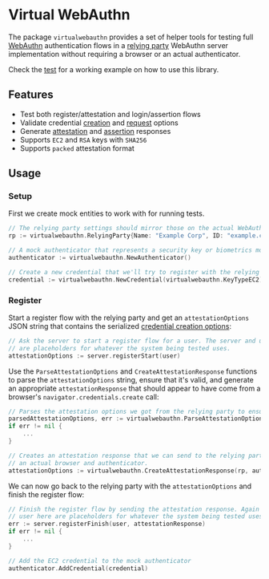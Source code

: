
# Virtual WebAuthn

The package `virtualwebauthn` provides a set of helper tools for testing full [WebAuthn](https://en.wikipedia.org/wiki/WebAuthn) authentication flows in a [relying party](https://www.w3.org/TR/webauthn-2/#webauthn-relying-party) WebAuthn server implementation without requiring a browser or an actual authenticator.

Check the [test](test/webauthn_test.go) for a working example on how to use this library.

## Features

- Test both register/attestation and login/assertion flows
- Validate credential [creation](https://www.w3.org/TR/webauthn-2/#sctn-credentialcreationoptions-extension) and [request](https://www.w3.org/TR/webauthn-2/#sctn-credentialrequestoptions-extension) options
- Generate [attestation](https://www.w3.org/TR/webauthn-2/#authenticatorattestationresponse) and [assertion](https://www.w3.org/TR/webauthn-2/#authenticatorassertionresponse) responses
- Supports `EC2` and `RSA` keys with `SHA256`
- Supports `packed` attestation format

## Usage

### Setup

First we create mock entities to work with for running tests.

```go
// The relying party settings should mirror those on the actual WebAuthn server
rp := virtualwebauthn.RelyingParty{Name: "Example Corp", ID: "example.com", Origin: "https://example.com"}

// A mock authenticator that represents a security key or biometrics module
authenticator := virtualwebauthn.NewAuthenticator()

// Create a new credential that we'll try to register with the relying party
credential := virtualwebauthn.NewCredential(virtualwebauthn.KeyTypeEC2)
```

### Register

Start a register flow with the relying party and get an `attestationOptions` JSON string that contains the serialized [credential creation options](https://www.w3.org/TR/webauthn-2/#sctn-credentialcreationoptions-extension):

```go
// Ask the server to start a register flow for a user. The server and user here
// are placeholders for whatever the system being tested uses.
attestationOptions := server.registerStart(user)
```

Use the `ParseAttestationOptions` and `CreateAttestationResponse` functions to parse the `attestationOptions` string, ensure that it's valid, and generate an appropriate `attestationResponse` that should appear to have come from a browser's `navigator.credentials.create` call:

```go
// Parses the attestation options we got from the relying party to ensure they're valid
parsedAttestationOptions, err := virtualwebauthn.ParseAttestationOptions(attestationOptions)
if err != nil {
    ...
}

// Creates an attestation response that we can send to the relying party as if it came from
// an actual browser and authenticator.
attestationOptions := virtualwebauthn.CreateAttestationResponse(rp, authenticator, credential, *parsedAttestationOptions)
```

We can now go back to the relying party with the `attestationOptions` and finish the register flow:

```go
// Finish the register flow by sending the attestation response. Again the server and
// user here are placeholders for whatever the system being tested uses.
err := server.registerFinish(user, attestationResponse)
if err != nil {
    ...
}

// Add the EC2 credential to the mock authenticator
authenticator.AddCredential(credential)
```
